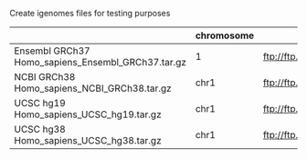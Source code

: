 Create igenomes files for testing purposes

|                                                   | chromosome | dbsnp (vcf.gz, vcf.gz.tbi)                                               |
|---------------------------------------------------|------------|--------------------------------------------------------------------------|
| Ensembl GRCh37 Homo_sapiens_Ensembl_GRCh37.tar.gz | 1          | ftp://ftp.ncbi.nih.gov/snp/organisms/human_9606_b147_GRCh37p13/VCF       |
| NCBI GRCh38 Homo_sapiens_NCBI_GRCh38.tar.gz       | chr1       | ftp://ftp.ncbi.nih.gov/snp/organisms/human_9606_b147_GRCh38p2/VCF/GATK   |
| UCSC hg19 Homo_sapiens_UCSC_hg19.tar.gz           | chr1       | ftp://ftp.ncbi.nih.gov/snp/organisms/human_9606_b147_GRCh37p13/VCF/GATK |
| UCSC hg38 Homo_sapiens_UCSC_hg38.tar.gz           | chr1       | ftp://ftp.ncbi.nih.gov/snp/organisms/human_9606_b147_GRCh38p2/VCF/GATK   |
